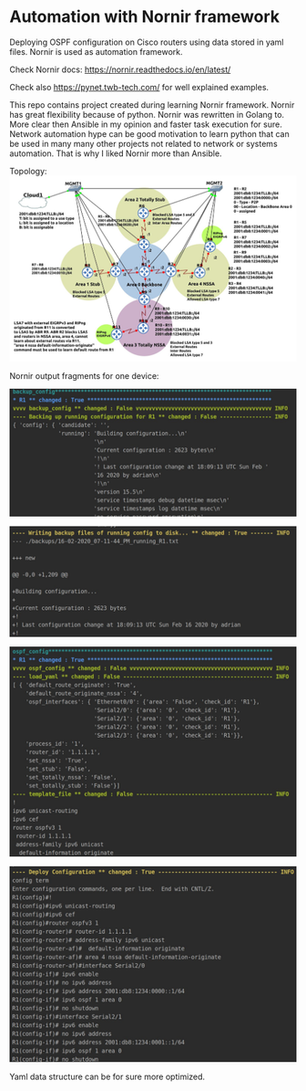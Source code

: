 # Automation with Nornir framework
Deploying OSPF configuration on Cisco routers using data stored in yaml files. Nornir is used as automation framework. 

Check Nornir docs: https://nornir.readthedocs.io/en/latest/

Check also https://pynet.twb-tech.com/ for well explained examples. 

This repo contains project created during learning Nornir framework. 
Nornir has great flexibility because of python. Nornir was rewritten in Golang to. More clear then Ansible in my 
opinion and faster task execution for sure.  
Network automation hype can be good motivation to learn python that can be used in many many other projects 
not related to network or systems automation. That is why I liked Nornir more than Ansible. 


Topology: 
![Screenshot](images/ospf_topology.jpg)

Nornir output fragments for one device: 

![Screenshot](images/backup.jpg)

![Screenshot](images/write_to_disk.jpg)

![Screenshot](images/generate_config.jpg)

![Screenshot](images/push_config.jpg)

Yaml data structure can be for sure more optimized. 
